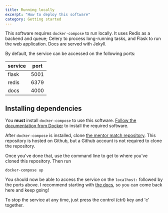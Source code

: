 ```yaml
---
title: Running locally
excerpt: "How to deploy this software"
category: Getting started
---
```


This software requires `docker-compose` to run locally. It uses Redis as a backend and queue; Celery to process
long-running tasks, and Flask to run the web application. Docs are served with Jekyll.

By default, the service can be accessed on the following ports:

| service | port |
|---------|------|
| flask   | 5001 |
| redis   | 6379 |
| docs    | 4000 |

## Installing dependencies

You **must** install `docker-compose` to use this software. [Follow the documentation from Docker](https://docs.docker.com/desktop/) to install the required software.

After `docker-compose` is installed, clone [the mentor match repository](https://www.github.com/jonodrew/mentor-match). This repository is hosted on Github, but a Github account is not required to clone the repository. 

Once you've done that, use the command line to get to where you've cloned this repository. Then run

`docker-compose up`

You should now be able to access the service on the `localhost:` followed by the ports above. I recommend starting
with [the docs](localhost:4000), so you can come back here and keep going!

To stop the service at any time, just press the control (ctrl) key and 'c' together.
